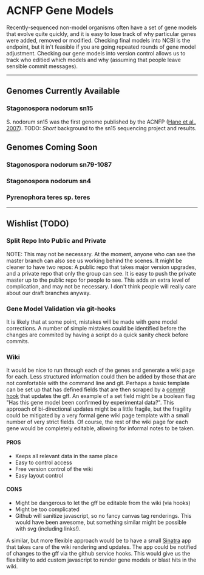 ACNFP Gene Models
==========

Recently-sequenced non-model organisms often have a set of gene models that evolve quite quickly, and it is easy to lose track of why particular genes were added, removed or modified.
Checking final models into NCBI is the endpoint, but it in't feasible if you are going repeated rounds of gene model adjustment.
Checking our gene models into version control allows us to track who editied which models and why (assuming that people leave sensible commit messages). 

* * * * *
Genomes Currently Available
----------

### Stagonospora nodorum sn15 ###

S. nodorum sn15 was the first genome published by the ACNFP ([Hane et al., 2007](http://dx.doi.org/10.1105/tpc.107.052829)).
TODO: *Short* background to the sn15 sequencing project and results.

Genomes Coming Soon
----------
### Stagonospora nodorum sn79-1087 ###
### Stagonospora nodorum sn4 ###
### Pyrenophora teres sp. teres ###


* * * * *
Wishlist (TODO)
----------

### Split Repo Into Public and Private ###
NOTE: This may not be necessary.
At the moment, anyone who can see the master branch can also see us working behind the scenes. It might be cleaner to have two repos: A public repo that takes major version upgrades, and a private repo that only the group can see. It is easy to push the private master up to the public repo for people to see. This adds an extra level of complication, and may not be necessary. I don't think people will really care about our draft branches anyway.

### Gene Model Validation via git-hooks ###
It is likely that at some point, mistakes will be made with gene model corrections. A number of simple mistakes could be identified before the changes are commited by having a script do a quick sanity check before commits.

### Wiki ###
It would be nice to run through each of the genes and generate a wiki page for each. Less structured information could then be added by those that are not comfortable with the command line and git. Perhaps a basic template can be set up that has defined fields that are then scraped by a [commit hook](http://www.kernel.org/pub/software/scm/git/docs/githooks.html) that updates the gff. An example of a set field might be a boolean flag "Has this gene model been confirmed by experimental data?".
This approach of bi-directional updates might be a little fragile, but the fragility could be mitigated by a very formal gene wiki page template with a small number of very strict fields. Of course, the rest of the wiki page for each gene would be completely editable, allowing for informal notes to be taken.
#### PROS ####
- Keeps all relevant data in the same place
- Easy to control access
- Free version control of the wiki
- Easy layout control

#### CONS ####
- Might be dangerous to let the gff be editable from the wiki (via hooks)
- Might be too complicated
- Github will sanitize javascript, so no fancy canvas tag renderings. This would have been awesome, but something similar might be possible with svg (including links!).


A similar, but more flexible approach would be to have a small [Sinatra](http://www.sinatrarb.com/) app that takes care of the wiki rendering and updates. The app could be notified of changes to the gff via the github service hooks. This would give us the flexibility to add custom javascript to render gene models or blast hits in the wiki.
